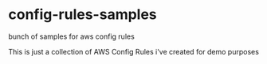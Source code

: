 # config-rules-samples
bunch of samples for aws config rules

This is just a collection of AWS Config Rules i've created for demo purposes
